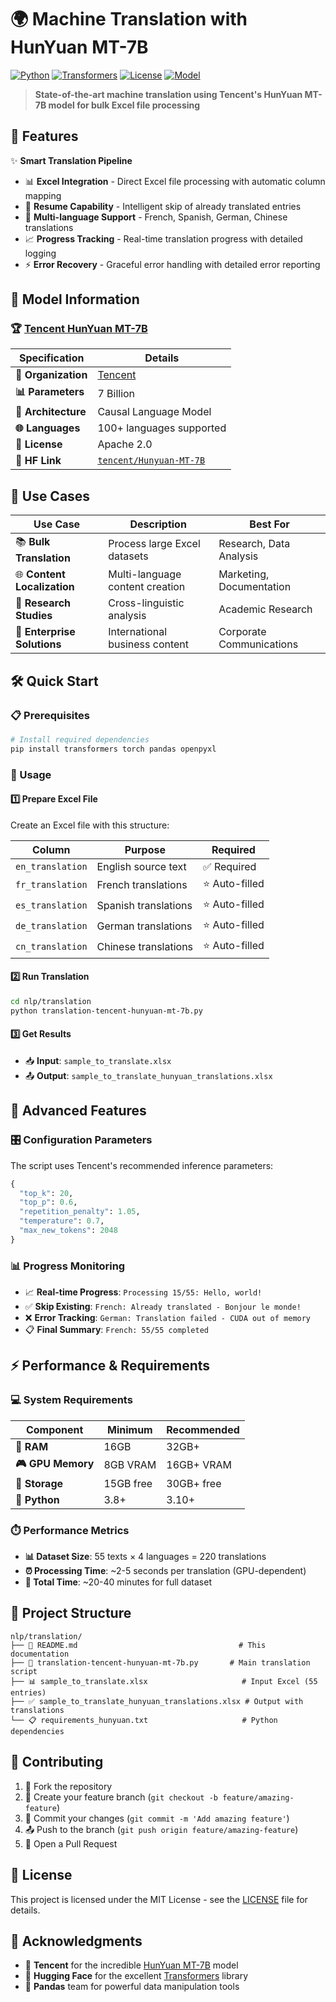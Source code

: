 # 🌍 Machine Translation with HunYuan MT-7B

[![Python](https://img.shields.io/badge/Python-3.8%2B-blue)](https://www.python.org/)
[![Transformers](https://img.shields.io/badge/🤗%20Transformers-4.21%2B-yellow)](https://huggingface.co/transformers/)
[![License](https://img.shields.io/badge/License-MIT-green.svg)](https://opensource.org/licenses/MIT)
[![Model](https://img.shields.io/badge/🤗%20Model-HunYuan%20MT--7B-orange)](https://huggingface.co/tencent/Hunyuan-MT-7B)

> **State-of-the-art machine translation using Tencent's HunYuan MT-7B model for bulk Excel file processing**

## 🚀 Features

✨ **Smart Translation Pipeline**
- 📊 **Excel Integration** - Direct Excel file processing with automatic column mapping
- 🔄 **Resume Capability** - Intelligent skip of already translated entries  
- 🎯 **Multi-language Support** - French, Spanish, German, Chinese translations
- 📈 **Progress Tracking** - Real-time translation progress with detailed logging
- ⚡ **Error Recovery** - Graceful error handling with detailed error reporting

## 🤖 Model Information

### 🏆 [Tencent HunYuan MT-7B](https://huggingface.co/tencent/Hunyuan-MT-7B)

| Specification | Details |
|---|---|
| **🏢 Organization** | [Tencent](https://huggingface.co/tencent) |
| **📊 Parameters** | 7 Billion |
| **🎯 Architecture** | Causal Language Model |
| **🌐 Languages** | 100+ languages supported |
| **📝 License** | Apache 2.0 |
| **🔗 HF Link** | [`tencent/Hunyuan-MT-7B`](https://huggingface.co/tencent/Hunyuan-MT-7B) |

## 🎯 Use Cases

| Use Case | Description | Best For |
|---|---|---|
| 📚 **Bulk Translation** | Process large Excel datasets | Research, Data Analysis |
| 🌐 **Content Localization** | Multi-language content creation | Marketing, Documentation |
| 🔬 **Research Studies** | Cross-linguistic analysis | Academic Research |
| 🏢 **Enterprise Solutions** | International business content | Corporate Communications |

## 🛠️ Quick Start

### 📋 Prerequisites

```bash
# Install required dependencies
pip install transformers torch pandas openpyxl
```

### 🚀 Usage

#### 1️⃣ **Prepare Excel File**
Create an Excel file with this structure:

| Column | Purpose | Required |
|---|---|---|
| `en_translation` | English source text | ✅ Required |
| `fr_translation` | French translations | ⭐ Auto-filled |
| `es_translation` | Spanish translations | ⭐ Auto-filled |
| `de_translation` | German translations | ⭐ Auto-filled |
| `cn_translation` | Chinese translations | ⭐ Auto-filled |

#### 2️⃣ **Run Translation**
```bash
cd nlp/translation
python translation-tencent-hunyuan-mt-7b.py
```

#### 3️⃣ **Get Results**
- 📥 **Input**: `sample_to_translate.xlsx`
- 📤 **Output**: `sample_to_translate_hunyuan_translations.xlsx`

## 🔧 Advanced Features

### 🎛️ **Configuration Parameters**
The script uses Tencent's recommended inference parameters:

```python
{
  "top_k": 20,
  "top_p": 0.6,
  "repetition_penalty": 1.05,
  "temperature": 0.7,
  "max_new_tokens": 2048
}
```

### 📊 **Progress Monitoring**
- 📈 **Real-time Progress**: `Processing 15/55: Hello, world!`
- ✅ **Skip Existing**: `French: Already translated - Bonjour le monde!`
- ❌ **Error Tracking**: `German: Translation failed - CUDA out of memory`
- 📋 **Final Summary**: `French: 55/55 completed`

## ⚡ Performance & Requirements

### 💻 **System Requirements**

| Component | Minimum | Recommended |
|---|---|---|
| **🧠 RAM** | 16GB | 32GB+ |
| **🎮 GPU Memory** | 8GB VRAM | 16GB+ VRAM |
| **💾 Storage** | 15GB free | 30GB+ free |
| **🐍 Python** | 3.8+ | 3.10+ |

### ⏱️ **Performance Metrics**
- **📊 Dataset Size**: 55 texts × 4 languages = 220 translations
- **⏰ Processing Time**: ~2-5 seconds per translation (GPU-dependent)
- **🔄 Total Time**: ~20-40 minutes for full dataset

## 📁 Project Structure

```
nlp/translation/
├── 📖 README.md                                    # This documentation
├── 🐍 translation-tencent-hunyuan-mt-7b.py       # Main translation script
├── 📊 sample_to_translate.xlsx                     # Input Excel (55 entries)
├── ✅ sample_to_translate_hunyuan_translations.xlsx # Output with translations
└── 📋 requirements_hunyuan.txt                     # Python dependencies
```

## 🤝 Contributing

1. 🍴 Fork the repository
2. 🌿 Create your feature branch (`git checkout -b feature/amazing-feature`)
3. 💾 Commit your changes (`git commit -m 'Add amazing feature'`)
4. 📤 Push to the branch (`git push origin feature/amazing-feature`)
5. 🔄 Open a Pull Request

## 📄 License

This project is licensed under the MIT License - see the [LICENSE](LICENSE) file for details.

## 🙏 Acknowledgments

- 🏢 **Tencent** for the incredible [HunYuan MT-7B](https://huggingface.co/tencent/Hunyuan-MT-7B) model
- 🤗 **Hugging Face** for the excellent [Transformers](https://huggingface.co/transformers/) library
- 🐼 **Pandas** team for powerful data manipulation tools